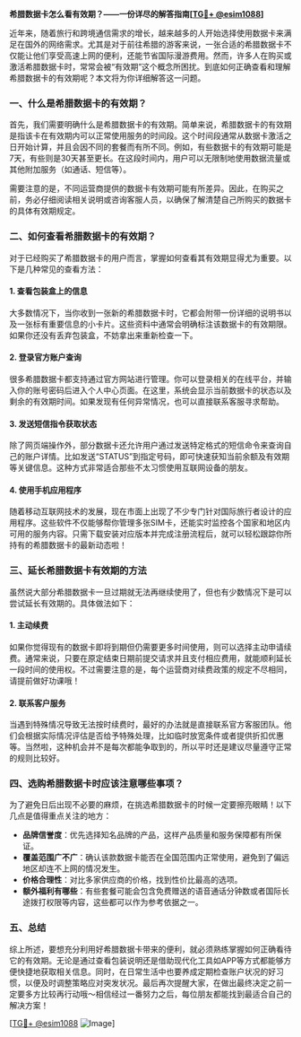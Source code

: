 **希腊数据卡怎么看有效期？——一份详尽的解答指南[[TG💪+ @esim1088](https://t.me/s/esim1088)]**

近年来，随着旅行和跨境通信需求的增长，越来越多的人开始选择使用数据卡来满足在国外的网络需求。尤其是对于前往希腊的游客来说，一张合适的希腊数据卡不仅能让他们享受高速上网的便利，还能节省国际漫游费用。然而，许多人在购买或激活希腊数据卡时，常常会被“有效期”这个概念所困扰。到底如何正确查看和理解希腊数据卡的有效期呢？本文将为你详细解答这一问题。

### 一、什么是希腊数据卡的有效期？

首先，我们需要明确什么是希腊数据卡的有效期。简单来说，希腊数据卡的有效期是指该卡在有效期内可以正常使用服务的时间段。这个时间段通常从数据卡激活之日开始计算，并且会因不同的套餐而有所不同。例如，有些数据卡的有效期可能是7天，有些则是30天甚至更长。在这段时间内，用户可以无限制地使用数据流量或其他附加服务（如通话、短信等）。

需要注意的是，不同运营商提供的数据卡有效期可能有所差异。因此，在购买之前，务必仔细阅读相关说明或咨询客服人员，以确保了解清楚自己所购买的数据卡的具体有效期规定。

### 二、如何查看希腊数据卡的有效期？

对于已经购买了希腊数据卡的用户而言，掌握如何查看其有效期显得尤为重要。以下是几种常见的查看方法：

#### 1. 查看包装盒上的信息

大多数情况下，当你收到一张新的希腊数据卡时，它都会附带一份详细的说明书以及一张标有重要信息的小卡片。这些资料中通常会明确标注该数据卡的有效期限。如果你还没有丢弃包装盒，不妨拿出来重新检查一下。

#### 2. 登录官方账户查询

很多希腊数据卡都支持通过官方网站进行管理。你可以登录相关的在线平台，并输入你的账号密码后进入个人中心页面。在这里，系统会显示当前数据卡的状态以及剩余的有效期时间。如果发现有任何异常情况，也可以直接联系客服寻求帮助。

#### 3. 发送短信指令获取状态

除了网页端操作外，部分数据卡还允许用户通过发送特定格式的短信命令来查询自己的账户详情。比如发送“STATUS”到指定号码，即可快速获知当前余额及有效期等关键信息。这种方式非常适合那些不太习惯使用互联网设备的朋友。

#### 4. 使用手机应用程序

随着移动互联网技术的发展，现在市面上出现了不少专门针对国际旅行者设计的应用程序。这些软件不仅能够帮你管理多张SIM卡，还能实时监控各个国家和地区内可用的服务内容。只需下载安装对应版本并完成注册流程后，就可以轻松跟踪你所持有的希腊数据卡的最新动态啦！

### 三、延长希腊数据卡有效期的方法

虽然说大部分希腊数据卡一旦过期就无法再继续使用了，但也有少数情况下是可以尝试延长有效期的。具体做法如下：

#### 1. 主动续费

如果你觉得现有的数据卡即将到期但仍需要更多时间使用，则可以选择主动申请续费。通常来说，只要在原定结束日期前提交请求并且支付相应费用，就能顺利延长一段时间的使用权。不过需要注意的是，每个运营商对续费政策的规定不尽相同，请提前做好功课哦！

#### 2. 联系客户服务

当遇到特殊情况导致无法按时续费时，最好的办法就是直接联系官方客服团队。他们会根据实际情况评估是否给予特殊处理，比如临时放宽条件或者提供折扣优惠等。当然啦，这种机会并不是每次都能争取到的，所以平时还是建议尽量遵守正常的规则比较好。

### 四、选购希腊数据卡时应该注意哪些事项？

为了避免日后出现不必要的麻烦，在挑选希腊数据卡的时候一定要擦亮眼睛！以下几点是值得重点关注的地方：

- **品牌信誉度**：优先选择知名品牌的产品，这样产品质量和服务保障都有所保证。
- **覆盖范围广不广**：确认该款数据卡能否在全国范围内正常使用，避免到了偏远地区却连不上网的情况发生。
- **价格合理性**：对比多家供应商的价格，找到性价比最高的选项。
- **额外福利有哪些**：有些套餐可能会包含免费赠送的语音通话分钟数或者国际长途拨打权限等内容，这些都可以作为参考依据之一。

### 五、总结

综上所述，要想充分利用好希腊数据卡带来的便利，就必须熟练掌握如何正确看待它的有效期。无论是通过查看包装说明还是借助现代化工具如APP等方式都能够方便快捷地获取相关信息。同时，在日常生活中也要养成定期检查账户状况的好习惯，以便及时调整策略应对突发状况。最后再次提醒大家，在做出最终决定之前一定要多方比较再行动哦～相信经过一番努力之后，每位朋友都能找到最适合自己的解决方案！

[[TG💪+ @esim1088](https://t.me/s/esim1088) ![Image](https://i.postimg.cc/4NQfJmqS/Snipaste-2025-05-13-00-14-12.png)]